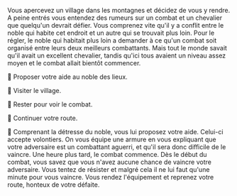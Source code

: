 Vous apercevez un village dans les montagnes et décidez de vous y rendre. A peine entrés vous entendez des rumeurs sur un combat et un chevalier que quelqu'un devrait défier. Vous comprenez vite qu'il y a conflit entre le noble qui habite cet endroit et un autre qui se trouvait plus loin. Pour le régler, le noble qui habitait plus loin a demander à ce qu'un combat soit organisé entre leurs deux meilleurs combattants. Mais tout le monde savait qu'il avait un excellent chevalier, tandis qu'ici tous avaient un niveau assez moyen et le combat allait bientôt commencer.

🤜 Proposer votre aide au noble des lieux.

🚶 Visiter le village.

👥 Rester pour voir le combat.

🏃 Continuer votre route.

🤜 Comprenant la détresse du noble, vous lui proposez votre aide. Celui-ci accepte volontiers. On vous équipe une armure en vous expliquant que votre adversaire est un combattant aguerri, et qu'il sera donc difficile de le vaincre. Une heure plus tard, le combat commence. Dès le début du combat, vous savez que vous n'avez aucune chance de vaincre votre adversaire. Vous tentez de résister et malgré cela il ne lui faut qu'une minute pour vous vaincre. Vous rendez l'équipement et reprenez votre route, honteux de votre défaite.
